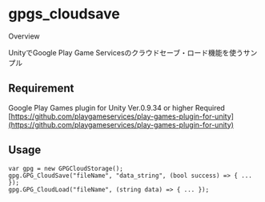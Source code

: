 # gpgs_cloudsave

Overview

UnityでGoogle Play Game Servicesのクラウドセーブ・ロード機能を使うサンプル

## Requirement

Google Play Games plugin for Unity  Ver.0.9.34 or higher Required
[https://github.com/playgameservices/play-games-plugin-for-unity](https://github.com/playgameservices/play-games-plugin-for-unity)

## Usage

```
var gpg = new GPGCloudStorage();
gpg.GPG_CloudSave("fileName", "data_string", (bool success) => { ... });
gpg.GPG_CloudLoad("fileName", (string data) => { ... });
```

